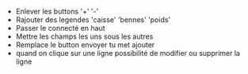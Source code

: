 - Enlever les buttons '+' '-'
- Rajouter des legendes 'caisse' 'bennes' 'poids'
- Passer le connecté en haut
- Mettre les champs les uns sous les autres
- Remplace le button envoyer tu met ajouter
- quand on clique sur une ligne possibilité de modifier ou supprimer la ligne
